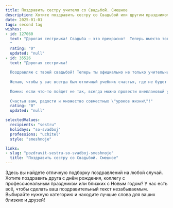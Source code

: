 ```yaml
---
title: Поздравить сестру учителя со Свадьбой. Смешное
description: Хотите поздравить сестру со Свадьбой или другим праздником? Наш ИИ создаст незабываемое поздравление, а вы обязательно выделитесь среди других.  
date: 2025-01-01
tags: second tag
wishes:
- id: 127060
  text: "Дорогая сестричка! Свадьба – это прекрасно!  Теперь вместо того, чтобы объяснять нам,  как правильно ставить запятые, ты будешь объяснять, как правильно ставить гостей за стол!  Желаю вам с мужем океан терпения (чтоб выдержать друг друга), горы любви (чтобы было на что посмотреть) и столько счастья, сколько вам хватит на всю жизнь –  а если останется,  то поделитесь с нами, учителям тоже нужна доза счастья!  Горько!
  "
  rating: "0"
  updated: "null"
- id: 35526
  text: "Дорогая сестричка!
  
  Поздравляю с твоей свадьбой! Теперь ты официально не только учительница, но и замужняя женщина! Надеюсь, что с твоим новым \"учеником\" будет не труднее, чем с классом!
  
  Желаю, чтобы у вас всегда был отличный учебник счастья, где не будет ни одной нудной страницы и все главы были полны радости и смеха. Пусть в вашей семье будет столько любви, сколько у тебя терпения на уроках!
  
  Помни: если что-то пойдет не так, всегда можно провести внеплановый урок \"Как разговаривать с мужем\". С любовью и лёгким юмором вперёд к новым приключениям!
  
  Счастья вам, радости и множество совместных \"уроков жизни\"!"
  rating: "0"
  updated: "null"

selectedValues:
  recipients: "sestru"
  holidays: "so-svadboj"
  professions: "uchitel"
  style: "smeshnoje"

links:
- slug: "pozdravit-sestru-so-svadboj-smeshnoje"
  title: "Поздравить сестру со Свадьбой. Смешное"
---
```


Здесь вы найдете отличную подборку поздравлений на любой случай.
Хотите поздравить друга с днём рождения, коллегу с профессиональным праздником или близких с Новым годом? У нас есть всё, чтобы сделать ваш поздравительный текст незабываемым. Выбирайте нужную категорию и находите лучшие слова для ваших близких и друзей!
